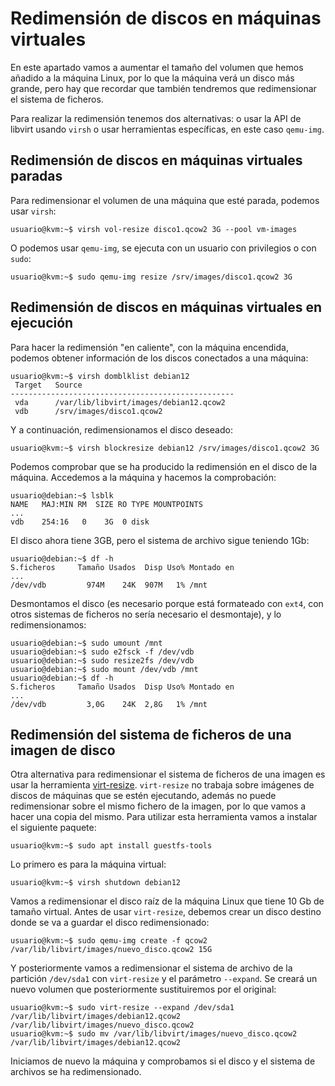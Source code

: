 # Redimensión de discos en máquinas virtuales

En este apartado vamos a aumentar el tamaño del volumen que hemos añadido a la máquina Linux, por lo que la máquina verá un disco más grande, pero hay que recordar que también tendremos que redimensionar el sistema de ficheros.

Para realizar la redimensión tenemos dos alternativas: o usar la API de libvirt usando `virsh` o usar herramientas específicas, en este caso `qemu-img`.

## Redimensión de discos en máquinas virtuales paradas

Para redimensionar el volumen de una máquina que esté parada, podemos usar `virsh`:

```
usuario@kvm:~$ virsh vol-resize disco1.qcow2 3G --pool vm-images
```

O podemos usar `qemu-img`, se ejecuta con un usuario con privilegios o con `sudo`:

```
usuario@kvm:~$ sudo qemu-img resize /srv/images/disco1.qcow2 3G
```

## Redimensión de discos en máquinas virtuales en ejecución

Para hacer la redimensión "en caliente", con la máquina encendida, podemos obtener información de los discos conectados a una máquina:

```
usuario@kvm:~$ virsh domblklist debian12
 Target   Source
--------------------------------------------------
 vda      /var/lib/libvirt/images/debian12.qcow2
 vdb      /srv/images/disco1.qcow2
```

Y a continuación, redimensionamos el disco deseado:

```
usuario@kvm:~$ virsh blockresize debian12 /srv/images/disco1.qcow2 3G
```

Podemos comprobar que se ha producido la redimensión en el disco de la máquina. Accedemos a la máquina y hacemos la comprobación:

```
usuario@debian:~$ lsblk
NAME   MAJ:MIN RM  SIZE RO TYPE MOUNTPOINTS
...
vdb    254:16   0    3G  0 disk 
```

El disco ahora tiene 3GB, pero el sistema de archivo sigue teniendo 1Gb:

```
usuario@debian:~$ df -h
S.ficheros     Tamaño Usados  Disp Uso% Montado en
...
/dev/vdb         974M    24K  907M   1% /mnt
```

Desmontamos el disco (es necesario porque está formateado con `ext4`, con otros sistemas de ficheros no sería necesario el desmontaje), y lo redimensionamos:

```
usuario@debian:~$ sudo umount /mnt
usuario@debian:~$ sudo e2fsck -f /dev/vdb
usuario@debian:~$ sudo resize2fs /dev/vdb
usuario@debian:~$ sudo mount /dev/vdb /mnt
usuario@debian:~$ df -h
S.ficheros     Tamaño Usados  Disp Uso% Montado en
...
/dev/vdb         3,0G    24K  2,8G   1% /mnt
```

## Redimensión del sistema de ficheros de una imagen de disco

Otra alternativa para redimensionar el sistema de ficheros de una imagen es usar la herramienta [virt-resize](https://libguestfs.org/virt-resize.1.html). `virt-resize` no trabaja sobre imágenes de discos de máquinas que se estén ejecutando, además no puede redimensionar sobre el mismo fichero de la imagen, por lo que vamos a hacer una copia del mismo. Para utilizar esta herramienta vamos a instalar el siguiente paquete:

```
usuario@kvm:~$ sudo apt install guestfs-tools
```

Lo primero es para la máquina virtual:

```
usuario@kvm:~$ virsh shutdown debian12
```

Vamos a redimensionar el disco raíz de la máquina Linux que tiene 10 Gb de tamaño virtual. Antes de usar `virt-resize`, debemos crear un disco destino donde se va a guardar el disco redimensionado:
```
usuario@kvm:~$ sudo qemu-img create -f qcow2 /var/lib/libvirt/images/nuevo_disco.qcow2 15G
```
Y posteriormente vamos a redimensionar el sistema de archivo de la partición `/dev/sda1` con `virt-resize` y el parámetro `--expand`. Se creará un nuevo volumen que posteriormente sustituiremos por el original:

```
usuario@kvm:~$ sudo virt-resize --expand /dev/sda1 /var/lib/libvirt/images/debian12.qcow2 /var/lib/libvirt/images/nuevo_disco.qcow2
usuario@kvm:~$ sudo mv /var/lib/libvirt/images/nuevo_disco.qcow2 /var/lib/libvirt/images/debian12.qcow2 
```

Iniciamos de nuevo la máquina y comprobamos si el disco y el sistema de archivos se ha redimensionado.